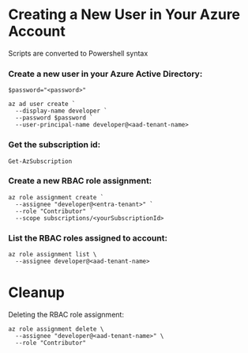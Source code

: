 # Creating a New User in Your Azure Account 
Scripts are converted to Powershell syntax

### Create a new user in your Azure Active Directory:
```
$password="<password>"

az ad user create `
  --display-name developer `
  --password $password `
  --user-principal-name developer@<aad-tenant-name>
```

### Get the subscription id:
```
Get-AzSubscription
```

### Create a new RBAC role assignment:
```
az role assignment create `
  --assignee "developer@<entra-tenant>" `
  --role "Contributor" `
  --scope subscriptions/<yourSubscriptionId>
```

### List the RBAC roles assigned to account:
```
az role assignment list \
  --assignee developer@<aad-tenant-name> 
```

# Cleanup

Deleting the RBAC role assignment:
```
az role assignment delete \
  --assignee "developer@<aad-tenant-name>" \
  --role "Contributor"
```
